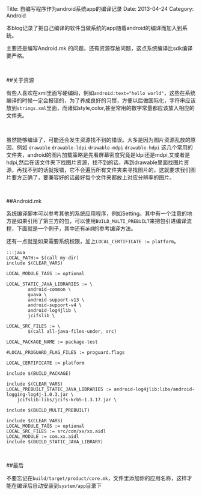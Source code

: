 Title: 自编写程序作为android系统app的编译记录
Date: 2013-04-24
Category: Android

本blog记录了把自己编译的软件当做系统的app随着android的编译而加入到系统。

主要还是编写Android.mk 的问题，还有资源存放问题，这点系统编译比sdk编译要严格。

<br/>

##关于资源

有些人喜欢在xml里面写硬编码，例如`android:text="hello world"`，这些在系统编译的时候一定会报错的，为了养成良好的习惯，方便以后做国际化，字符串应该放到`strings.xml`里面，而诸如style,color,甚至常用的数字常量都应该放入相应的文件夹。

<br/>

虽然能够编译了，可能还会发生资源找不到的错误。大多是因为图片资源乱放的原因，例如 `drawable` `drawable-ldpi` `drawable-mdpi` `drawable-hdpi` 这几个常用的文件夹，android的图片加载策略是先看屏幕密度究竟是ldpi还是mdpi,又或者是hdpi,然后在该文件夹下找图片资源，找不到的话，再到drawable里面找图片资源，再找不到的话就报错，它不会遍历所有文件夹来寻找图片的，这就要求我们图片要方正确了，要兼容好的话最好每个文件夹都放上对应分辨率的图片。

<br/>

##Android.mk

系统编译脚本可以参考其他的系统应用程序，例如Setting。其中有一个注意的地方是如果引用了第三方的包，可以使用`BUILD_MULTI_PREBUILT`来把包引进编译流程，下面就是一个例子，其中还有aidl的参考编译方法。

还有一点就是如果需要系统权限，加上`LOCAL_CERTIFICATE := platform`。

    :::java
    LOCAL_PATH:= $(call my-dir)
    include $(CLEAR_VARS)
    
    LOCAL_MODULE_TAGS := optional
    
    LOCAL_STATIC_JAVA_LIBRARIES := \
            android-common \
            guava \
            android-support-v13 \
            android-support-v4 \
    		android-log4jlib \
    		jcifslib \
    
    LOCAL_SRC_FILES := \
            $(call all-java-files-under, src) 
    
    LOCAL_PACKAGE_NAME := package-test 
    
    #LOCAL_PROGUARD_FLAG_FILES := proguard.flags
    
    LOCAL_CERTIFICATE := platform
    
    include $(BUILD_PACKAGE)
    
    include $(CLEAR_VARS)
    LOCAL_PREBUILT_STATIC_JAVA_LIBRARIES := android-log4jlib:libs/android-logging-log4j-1.0.3.jar \
    	jcifslib:libs/jcifs-krb5-1.3.17.jar \
    	
    include $(BUILD_MULTI_PREBUILT)
    
    include $(CLEAR_VARS)
    LOCAL_MODULE_TAGS := optional
    LOCAL_SRC_FILES := src/com/xx/xx.aidl
    LOCAL_MODULE := com.xx.aidl
    include $(BUILD_STATIC_JAVA_LIBRARY)

<br/>

##最后

不要忘记在`build/target/product/core.mk`，文件里添加你的应用名称，这样才能在编译后自动安装到`system/app`目录下
